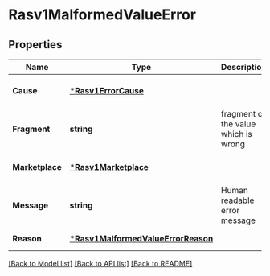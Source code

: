 # Rasv1MalformedValueError

## Properties
Name | Type | Description | Notes
------------ | ------------- | ------------- | -------------
**Cause** | [***Rasv1ErrorCause**](RASv1ErrorCause.md) |  | [optional] [default to null]
**Fragment** | **string** | fragment of the value which is wrong | [optional] [default to null]
**Marketplace** | [***Rasv1Marketplace**](RASv1Marketplace.md) |  | [optional] [default to null]
**Message** | **string** | Human readable error message | [default to null]
**Reason** | [***Rasv1MalformedValueErrorReason**](RASv1MalformedValueErrorReason.md) |  | [default to null]

[[Back to Model list]](../README.md#documentation-for-models) [[Back to API list]](../README.md#documentation-for-api-endpoints) [[Back to README]](../README.md)

